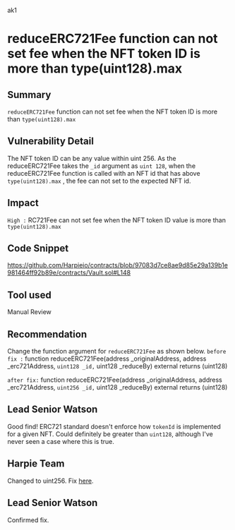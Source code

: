 ak1
# reduceERC721Fee function can not set fee when the NFT token ID is more than type(uint128).max

## Summary
`reduceERC721Fee` function can not set fee when the NFT token ID is more than `type(uint128).max`

## Vulnerability Detail
The NFT token ID can be any value within uint 256.
As the reduceERC721Fee takes the `_id` argument as `uint 128`, when the reduceERC721Fee function is called with an NFT id that has above `type(uint128).max` , the fee can not set to the expected NFT id.

## Impact
`High :` RC721Fee can not  set fee when the NFT token ID value is more than `type(uint128).max`

## Code Snippet
https://github.com/Harpieio/contracts/blob/97083d7ce8ae9d85e29a139b1e981464ff92b89e/contracts/Vault.sol#L148

## Tool used
Manual Review

## Recommendation
Change the function argument for `reduceERC721Fee` as shown below.
`before fix :` function reduceERC721Fee(address _originalAddress, address _erc721Address, `uint128 _id,` uint128 _reduceBy) external returns (uint128)

`after fix:` function reduceERC721Fee(address _originalAddress, address _erc721Address, `uint256 _id,` uint128 _reduceBy) external returns (uint128)

## Lead Senior Watson
Good find! ERC721 standard doesn't enforce how `tokenId` is implemented for a given NFT. Could definitely be greater than `uint128`, although I've never seen a case where this is true.

## Harpie Team
Changed to uint256. Fix [here](https://github.com/Harpieio/contracts/pull/4/commits/de97103372a8fcd7b45aaa1b21e06ba13b82bbc6). 

## Lead Senior Watson
Confirmed fix. 
